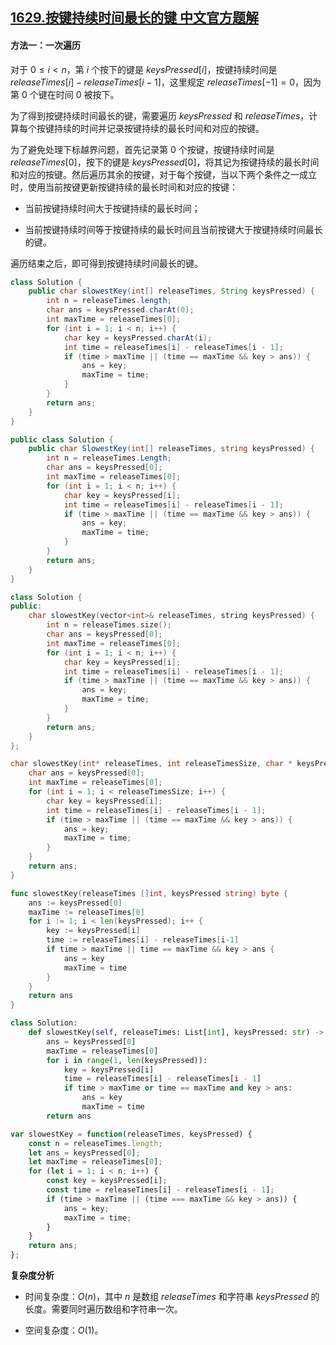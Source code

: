 ## [1629.按键持续时间最长的键 中文官方题解](https://leetcode.cn/problems/slowest-key/solutions/100000/an-jian-chi-xu-shi-jian-zui-chang-de-jia-yn7u)

#### 方法一：一次遍历

对于 $0 \le i < n$，第 $i$ 个按下的键是 $\textit{keysPressed}[i]$，按键持续时间是 $\textit{releaseTimes}[i] - \textit{releaseTimes}[i - 1]$，这里规定 $\textit{releaseTimes}[-1] = 0$，因为第 $0$ 个键在时间 $0$ 被按下。

为了得到按键持续时间最长的键，需要遍历 $\textit{keysPressed}$ 和 $\textit{releaseTimes}$，计算每个按键持续的时间并记录按键持续的最长时间和对应的按键。

为了避免处理下标越界问题，首先记录第 $0$ 个按键，按键持续时间是 $\textit{releaseTimes}[0]$，按下的键是 $\textit{keysPressed}[0]$，将其记为按键持续的最长时间和对应的按键。然后遍历其余的按键，对于每个按键，当以下两个条件之一成立时，使用当前按键更新按键持续的最长时间和对应的按键：

- 当前按键持续时间大于按键持续的最长时间；

- 当前按键持续时间等于按键持续的最长时间且当前按键大于按键持续时间最长的键。

遍历结束之后，即可得到按键持续时间最长的键。

```Java [sol1-Java]
class Solution {
    public char slowestKey(int[] releaseTimes, String keysPressed) {
        int n = releaseTimes.length;
        char ans = keysPressed.charAt(0);
        int maxTime = releaseTimes[0];
        for (int i = 1; i < n; i++) {
            char key = keysPressed.charAt(i);
            int time = releaseTimes[i] - releaseTimes[i - 1];
            if (time > maxTime || (time == maxTime && key > ans)) {
                ans = key;
                maxTime = time;
            }
        }
        return ans;
    }
}
```

```C# [sol1-C#]
public class Solution {
    public char SlowestKey(int[] releaseTimes, string keysPressed) {
        int n = releaseTimes.Length;
        char ans = keysPressed[0];
        int maxTime = releaseTimes[0];
        for (int i = 1; i < n; i++) {
            char key = keysPressed[i];
            int time = releaseTimes[i] - releaseTimes[i - 1];
            if (time > maxTime || (time == maxTime && key > ans)) {
                ans = key;
                maxTime = time;
            }
        }
        return ans;
    }
}
```

```C++ [sol1-C++]
class Solution {
public:
    char slowestKey(vector<int>& releaseTimes, string keysPressed) {
        int n = releaseTimes.size();
        char ans = keysPressed[0];
        int maxTime = releaseTimes[0];
        for (int i = 1; i < n; i++) {
            char key = keysPressed[i];
            int time = releaseTimes[i] - releaseTimes[i - 1];
            if (time > maxTime || (time == maxTime && key > ans)) {
                ans = key;
                maxTime = time;
            }
        }
        return ans;
    }
};
```

```C [sol1-C]
char slowestKey(int* releaseTimes, int releaseTimesSize, char * keysPressed){
    char ans = keysPressed[0];
    int maxTime = releaseTimes[0];
    for (int i = 1; i < releaseTimesSize; i++) {
        char key = keysPressed[i];
        int time = releaseTimes[i] - releaseTimes[i - 1];
        if (time > maxTime || (time == maxTime && key > ans)) {
            ans = key;
            maxTime = time;
        }
    }
    return ans;
}
```

```go [sol1-Golang]
func slowestKey(releaseTimes []int, keysPressed string) byte {
    ans := keysPressed[0]
    maxTime := releaseTimes[0]
    for i := 1; i < len(keysPressed); i++ {
        key := keysPressed[i]
        time := releaseTimes[i] - releaseTimes[i-1]
        if time > maxTime || time == maxTime && key > ans {
            ans = key
            maxTime = time
        }
    }
    return ans
}
```

```Python [sol1-Python3]
class Solution:
    def slowestKey(self, releaseTimes: List[int], keysPressed: str) -> str:
        ans = keysPressed[0]
        maxTime = releaseTimes[0]
        for i in range(1, len(keysPressed)):
            key = keysPressed[i]
            time = releaseTimes[i] - releaseTimes[i - 1]
            if time > maxTime or time == maxTime and key > ans:
                ans = key
                maxTime = time
        return ans
```

```JavaScript [sol1-JavaScript]
var slowestKey = function(releaseTimes, keysPressed) {
    const n = releaseTimes.length;
    let ans = keysPressed[0];
    let maxTime = releaseTimes[0];
    for (let i = 1; i < n; i++) {
        const key = keysPressed[i];
        const time = releaseTimes[i] - releaseTimes[i - 1];
        if (time > maxTime || (time === maxTime && key > ans)) {
            ans = key;
            maxTime = time;
        }
    }
    return ans;
};
```

**复杂度分析**

- 时间复杂度：$O(n)$，其中 $n$ 是数组 $\textit{releaseTimes}$ 和字符串 $\textit{keysPressed}$ 的长度。需要同时遍历数组和字符串一次。

- 空间复杂度：$O(1)$。